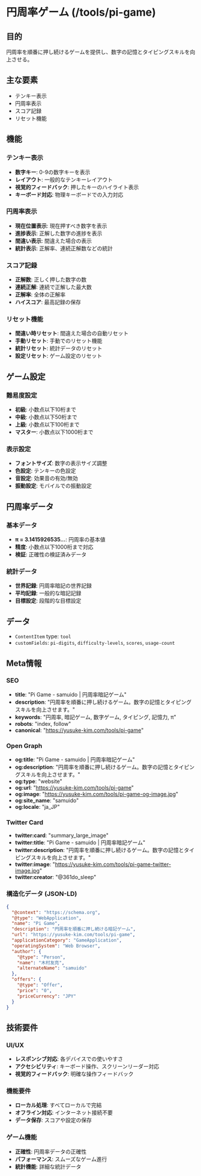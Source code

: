 # 円周率ゲーム (/tools/pi-game)

## 目的

円周率を順番に押し続けるゲームを提供し、数字の記憶とタイピングスキルを向上させる。

## 主な要素

- テンキー表示
- 円周率表示
- スコア記録
- リセット機能

## 機能

### テンキー表示

- **数字キー**: 0-9の数字キーを表示
- **レイアウト**: 一般的なテンキーレイアウト
- **視覚的フィードバック**: 押したキーのハイライト表示
- **キーボード対応**: 物理キーボードでの入力対応

### 円周率表示

- **現在位置表示**: 現在押すべき数字を表示
- **進捗表示**: 正解した数字の進捗を表示
- **間違い表示**: 間違えた場合の表示
- **統計表示**: 正解率、連続正解数などの統計

### スコア記録

- **正解数**: 正しく押した数字の数
- **連続正解**: 連続で正解した最大数
- **正解率**: 全体の正解率
- **ハイスコア**: 最高記録の保存

### リセット機能

- **間違い時リセット**: 間違えた場合の自動リセット
- **手動リセット**: 手動でのリセット機能
- **統計リセット**: 統計データのリセット
- **設定リセット**: ゲーム設定のリセット

## ゲーム設定

### 難易度設定

- **初級**: 小数点以下10桁まで
- **中級**: 小数点以下50桁まで
- **上級**: 小数点以下100桁まで
- **マスター**: 小数点以下1000桁まで

### 表示設定

- **フォントサイズ**: 数字の表示サイズ調整
- **色設定**: テンキーの色設定
- **音設定**: 効果音の有効/無効
- **振動設定**: モバイルでの振動設定

## 円周率データ

### 基本データ

- **π = 3.1415926535...**: 円周率の基本値
- **精度**: 小数点以下1000桁まで対応
- **検証**: 正確性の検証済みデータ

### 統計データ

- **世界記録**: 円周率暗記の世界記録
- **平均記録**: 一般的な暗記記録
- **目標設定**: 段階的な目標設定

## データ

- `ContentItem` type: `tool`
- `customFields`: `pi-digits`, `difficulty-levels`, `scores`, `usage-count`

## Meta情報

### SEO

- **title**: "Pi Game - samuido | 円周率暗記ゲーム"
- **description**: "円周率を順番に押し続けるゲーム。数字の記憶とタイピングスキルを向上させます。"
- **keywords**: "円周率, 暗記ゲーム, 数字ゲーム, タイピング, 記憶力, π"
- **robots**: "index, follow"
- **canonical**: "https://yusuke-kim.com/tools/pi-game"

### Open Graph

- **og:title**: "Pi Game - samuido | 円周率暗記ゲーム"
- **og:description**: "円周率を順番に押し続けるゲーム。数字の記憶とタイピングスキルを向上させます。"
- **og:type**: "website"
- **og:url**: "https://yusuke-kim.com/tools/pi-game"
- **og:image**: "https://yusuke-kim.com/tools/pi-game-og-image.jpg"
- **og:site_name**: "samuido"
- **og:locale**: "ja_JP"

### Twitter Card

- **twitter:card**: "summary_large_image"
- **twitter:title**: "Pi Game - samuido | 円周率暗記ゲーム"
- **twitter:description**: "円周率を順番に押し続けるゲーム。数字の記憶とタイピングスキルを向上させます。"
- **twitter:image**: "https://yusuke-kim.com/tools/pi-game-twitter-image.jpg"
- **twitter:creator**: "@361do_sleep"

### 構造化データ (JSON-LD)

```json
{
  "@context": "https://schema.org",
  "@type": "WebApplication",
  "name": "Pi Game",
  "description": "円周率を順番に押し続ける暗記ゲーム",
  "url": "https://yusuke-kim.com/tools/pi-game",
  "applicationCategory": "GameApplication",
  "operatingSystem": "Web Browser",
  "author": {
    "@type": "Person",
    "name": "木村友亮",
    "alternateName": "samuido"
  },
  "offers": {
    "@type": "Offer",
    "price": "0",
    "priceCurrency": "JPY"
  }
}
```

## 技術要件

### UI/UX

- **レスポンシブ対応**: 各デバイスでの使いやすさ
- **アクセシビリティ**: キーボード操作、スクリーンリーダー対応
- **視覚的フィードバック**: 明確な操作フィードバック

### 機能要件

- **ローカル処理**: すべてローカルで完結
- **オフライン対応**: インターネット接続不要
- **データ保存**: スコアや設定の保存

### ゲーム機能

- **正確性**: 円周率データの正確性
- **パフォーマンス**: スムーズなゲーム進行
- **統計機能**: 詳細な統計データ
